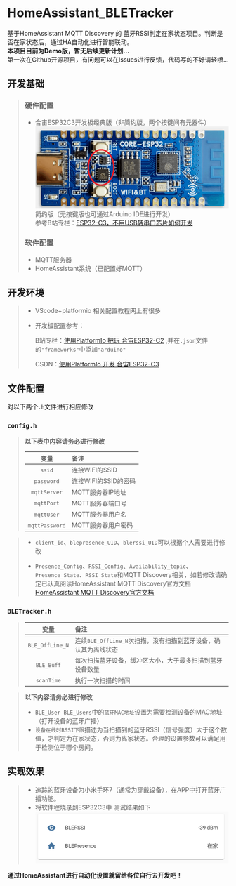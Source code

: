 # HomeAssistant_BLETracker
基于HomeAssistant MQTT Discovery 的 蓝牙RSSI判定在家状态项目。判断是否在家状态后，通过HA自动化进行智能联动。  
__本项目目前为Demo版，暂无后续更新计划...__  
第一次在Github开源项目，有问题可以在Issues进行反馈，代码写的不好请轻喷...

## 开发基础
> ### 硬件配置
> * 合宙ESP32C3开发板经典版（非简约版，两个按键间有元器件） 
> ![image](img/1.png)  
> 简约版（无按键版也可通过Arduino IDE进行开发）  
> 参考B站专栏：[ESP32-C3，不用USB转串口芯片如何开发](https://www.bilibili.com/read/cv13107494)  
> ### 软件配置
> * MQTT服务器
> * HomeAssistant系统（已配置好MQTT）

## 开发环境
> * VScode+platformio  相关配置教程网上有很多
> * 开发板配置参考：
> 
>   B站专栏：[使用PlatformIo 把玩 合宙ESP32-C2](https://www.bilibili.com/read/cv16215201)  ,并在`.json`文件的`"frameworks"`中添加`"arduino"`  
>    
>   CSDN：[使用PlatformIo 开发 合宙ESP32-C3](https://blog.csdn.net/qq_45355603/article/details/125255197)

## 文件配置
对以下两个`.h`文件进行相应修改
### `config.h`
> __以下表中内容请务必进行修改__ 
> 
> |  变量   | 备注  |
> |  :-:  | :-  |
> | `ssid`  | 连接WIFI的SSID |
> | `password`  | 连接WIFI的SSID的密码 |
> | `mqttServer`  |  MQTT服务器IP地址|
> | `mqttPort`  | MQTT服务器端口号 |
> | `mqttUser`  | MQTT服务器用户名 |
> | `mqttPassword`  | MQTT服务器用户密码 |

> * `client_id`、`blepresence_UID`、`blerssi_UID`可以根据个人需要进行修改
> 
> * `Presence_Config`、`RSSI_Config`、`Availability_topic`、`Presence_State`、`RSSI_State`和MQTT Discovery相关，如若修改请确定已认真阅读HomeAssistant MQTT Discovery官方文档[HomeAssistant MQTT Discovery官方文档](https://www.home-assistant.io/docs/mqtt/discovery/)

### `BLETracker.h`
> |  变量   | 备注  |
> |  :-:  | :-  |
> | `BLE_OffLine_N`  |  连续`BLE_OffLine_N`次扫描，没有扫描到蓝牙设备，确认其为离线状态|
> | `BLE_Buff`  | 每次扫描蓝牙设备，缓冲区大小，大于最多扫描到蓝牙设备数量 |
> | `scanTime`  | 执行一次扫描的时间 |   

> __以下内容请务必进行修改__ 
> * `BLE_User BLE_Users`中的`蓝牙MAC地址`设置为需要检测设备的MAC地址（打开设备的蓝牙广播）   
> * `设备在线时RSSI下限`描述为当扫描到的蓝牙RSSI（信号强度）大于这个数值，才判定为在家状态，否则为离家状态。合理的设置参数可以满足用于检测位于哪个房间。

## 实现效果
> * 追踪的蓝牙设备为小米手环7（通常为穿戴设备），在APP中打开蓝牙广播功能。
> * 将软件程烧录到ESP32C3中
> 测试结果如下  
> ![image](img/2.png)  

**通过HomeAssistant进行自动化设置就留给各位自行去开发吧！**
